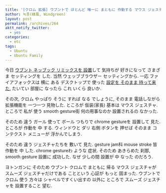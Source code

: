 ```yaml
---
title: '[クロム 拡張] ウブントで ほとんど 唯一に まともに 作動する マウス ジェスチャである smooth gesture'
author: 녹풍(綠風, Windgreen)
layout: post
permalink: /archives/264
aktt_notify_twitter:
  - yes
categories:
  - etc
tags:
  - Ubuntu
  - Ubuntu Family
---
```

今日 <a href="http://mytory.textcube.com/entry/%EC%9A%B0%EB%B6%84%ED%88%AC-910-%EB%84%B7%EB%B6%81-%EB%A6%AC%EB%AF%B9%EC%8A%A4" target="_blank">ウブント ネッブック リミックスを 設置</a>して 気持ちが 好きになって さまざま セッティングを した. 当然 ウェッブブラウザー セッティングから. 一応 ファイアフォックスは 横に ある デスクトップで 使った <a href="http://mytory.textcube.com/entry/%ED%8C%8C%EC%9D%B4%EC%96%B4%ED%8F%AD%EC%8A%A4-%EB%B6%80%EA%B0%80%EA%B8%B0%EB%8A%A5%EA%B3%BC-%EC%A6%90%EA%B2%A8%EC%B0%BE%EA%B8%B0%EB%A5%BC-%EB%B0%B1%EC%97%85%ED%96%88%EB%8B%A4%EA%B0%80-%ED%95%9C-%EB%B2%88%EC%97%90-%EC%84%A4%EC%B9%98%ED%95%98%EA%B8%B0" target="_blank">設定を そのまま 持って来た.</a> たいてい 部屋に なったら これ いくら 良いか.

その次, クロム やっぱり そうに すれば なる でしょうに, そのまま 電話しながら 拡張機能を 一つ一つ 見物した. ところが 仮装(家長) 基本は マウス ジェスチャ. ところで 私が 使う smooth gesture街 何の用事なのか 設置されるの なかった. 

そのため 違う ガール 使って ボール つもりで chrome gestureを 設置して 見た. ところが 作動を 中 する. ウィンドウと ダリ 右側 ボタンを 押せば そのまま コンテクスト メニューが 浮かんでしまう.

そのため 違う ジェスチャたちを 敷いて 見た. gesture jam科 mouse stroke 皆 作動を 中 した. chrome gestureわ ような 症状. そのため あきらめた 刹那, smooth gesture 設置に 成功した. なぜ 少しの間 設置が 中 なった のだろう.

ヨトンガンに そのため ウブント クロムで まともに 帰る マウス ジェスチャが スムーズ ジェスチャだけである ことという 心証が もっと 固まった. ウブントで クロム 使う 方々は シャベルですくい出すの 以外に ところで スムーズ ジェスチャを 設置すること 望む.